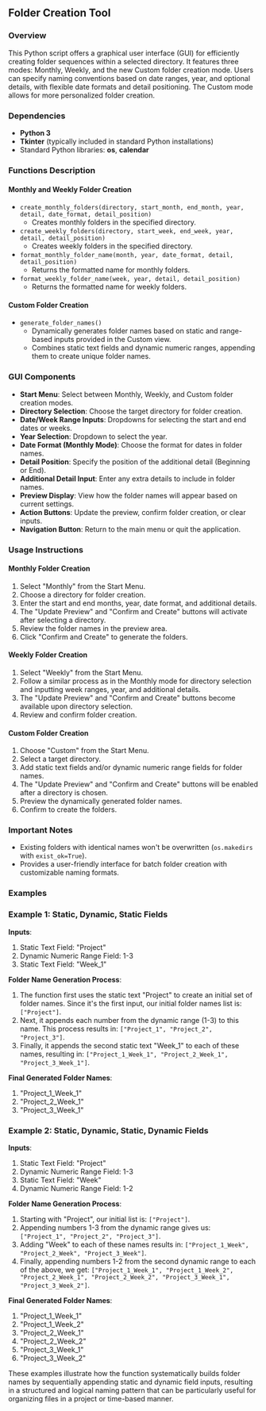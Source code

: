 ## Folder Creation Tool

### Overview
This Python script offers a graphical user interface (GUI) for efficiently creating folder sequences within a selected directory. It features three modes: Monthly, Weekly, and the new Custom folder creation mode. Users can specify naming conventions based on date ranges, year, and optional details, with flexible date formats and detail positioning. The Custom mode allows for more personalized folder creation.

### Dependencies
- **Python 3**
- **Tkinter** (typically included in standard Python installations)
- Standard Python libraries: **os**, **calendar**

### Functions Description

#### Monthly and Weekly Folder Creation
- `create_monthly_folders(directory, start_month, end_month, year, detail, date_format, detail_position)`
  - Creates monthly folders in the specified directory.
- `create_weekly_folders(directory, start_week, end_week, year, detail, detail_position)`
  - Creates weekly folders in the specified directory.
- `format_monthly_folder_name(month, year, date_format, detail, detail_position)`
  - Returns the formatted name for monthly folders.
- `format_weekly_folder_name(week, year, detail, detail_position)`
  - Returns the formatted name for weekly folders.

#### Custom Folder Creation
- `generate_folder_names()`
  - Dynamically generates folder names based on static and range-based inputs provided in the Custom view.
  - Combines static text fields and dynamic numeric ranges, appending them to create unique folder names.

### GUI Components
- **Start Menu**: Select between Monthly, Weekly, and Custom folder creation modes.
- **Directory Selection**: Choose the target directory for folder creation.
- **Date/Week Range Inputs**: Dropdowns for selecting the start and end dates or weeks.
- **Year Selection**: Dropdown to select the year.
- **Date Format (Monthly Mode)**: Choose the format for dates in folder names.
- **Detail Position**: Specify the position of the additional detail (Beginning or End).
- **Additional Detail Input**: Enter any extra details to include in folder names.
- **Preview Display**: View how the folder names will appear based on current settings.
- **Action Buttons**: Update the preview, confirm folder creation, or clear inputs.
- **Navigation Button**: Return to the main menu or quit the application.

### Usage Instructions

#### Monthly Folder Creation
1. Select "Monthly" from the Start Menu.
2. Choose a directory for folder creation.
3. Enter the start and end months, year, date format, and additional details.
4. The "Update Preview" and "Confirm and Create" buttons will activate after selecting a directory.
5. Review the folder names in the preview area.
6. Click "Confirm and Create" to generate the folders.

#### Weekly Folder Creation
1. Select "Weekly" from the Start Menu.
2. Follow a similar process as in the Monthly mode for directory selection and inputting week ranges, year, and additional details.
3. The "Update Preview" and "Confirm and Create" buttons become available upon directory selection.
4. Review and confirm folder creation.

#### Custom Folder Creation
1. Choose "Custom" from the Start Menu.
2. Select a target directory.
3. Add static text fields and/or dynamic numeric range fields for folder names.
4. The "Update Preview" and "Confirm and Create" buttons will be enabled after a directory is chosen.
5. Preview the dynamically generated folder names.
6. Confirm to create the folders.

### Important Notes
- Existing folders with identical names won't be overwritten (`os.makedirs` with `exist_ok=True`).
- Provides a user-friendly interface for batch folder creation with customizable naming formats.

### Examples

### Example 1: Static, Dynamic, Static Fields

**Inputs**:
1. Static Text Field: "Project"
2. Dynamic Numeric Range Field: 1-3
3. Static Text Field: "Week_1"

**Folder Name Generation Process**:
1. The function first uses the static text "Project" to create an initial set of folder names. Since it's the first input, our initial folder names list is: `["Project"]`.
2. Next, it appends each number from the dynamic range (1-3) to this name. This process results in: `["Project_1", "Project_2", "Project_3"]`.
3. Finally, it appends the second static text "Week_1" to each of these names, resulting in: `["Project_1_Week_1", "Project_2_Week_1", "Project_3_Week_1"]`.

**Final Generated Folder Names**:
1. "Project_1_Week_1"
2. "Project_2_Week_1"
3. "Project_3_Week_1"

### Example 2: Static, Dynamic, Static, Dynamic Fields

**Inputs**:
1. Static Text Field: "Project"
2. Dynamic Numeric Range Field: 1-3
3. Static Text Field: "Week"
4. Dynamic Numeric Range Field: 1-2

**Folder Name Generation Process**:
1. Starting with "Project", our initial list is: `["Project"]`.
2. Appending numbers 1-3 from the dynamic range gives us: `["Project_1", "Project_2", "Project_3"]`.
3. Adding "Week" to each of these names results in: `["Project_1_Week", "Project_2_Week", "Project_3_Week"]`.
4. Finally, appending numbers 1-2 from the second dynamic range to each of the above, we get: `["Project_1_Week_1", "Project_1_Week_2", "Project_2_Week_1", "Project_2_Week_2", "Project_3_Week_1", "Project_3_Week_2"]`.

**Final Generated Folder Names**:
1. "Project_1_Week_1"
2. "Project_1_Week_2"
3. "Project_2_Week_1"
4. "Project_2_Week_2"
5. "Project_3_Week_1"
6. "Project_3_Week_2"

These examples illustrate how the function systematically builds folder names by sequentially appending static and dynamic field inputs, resulting in a structured and logical naming pattern that can be particularly useful for organizing files in a project or time-based manner.